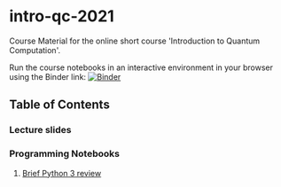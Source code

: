 # intro-qc-2021
Course Material for the online short course 'Introduction to Quantum Computation'.

Run the course notebooks in an interactive environment in your browser using the Binder link:
[![Binder](https://mybinder.org/badge_logo.svg)](https://mybinder.org/v2/gh/deadbeatfour/qc_env/main?urlpath=git-pull%3Frepo%3Dhttps%253A%252F%252Fgithub.com%252Fdeadbeatfour%252Fintro-qc-2021%26urlpath%3Dlab%252Ftree%252Fintro-qc-2021%252F%26branch%3Dmain)


## Table of Contents

### Lecture slides


### Programming Notebooks
1. [Brief Python 3 review](notebooks/intro_python.ipynb)